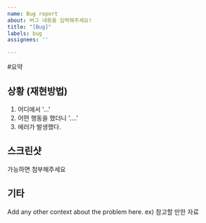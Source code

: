 ```yaml
---
name: Bug report
about: 버그 내용을 입력해주세요!
title: "[Bug]"
labels: bug
assignees: ''

---
```


#요약

## 상황 (재현방법)
1. 어디에서  '...'
2. 어떤 행동을 했더니 '....'
3. 에러가 발생했다. 

## 스크린샷
가능하면 첨부해주세요

## 기타 
Add any other context about the problem here.
ex) 참고할 만한 자료
